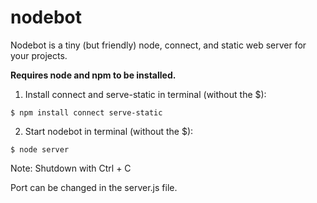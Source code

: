 nodebot
=======

Nodebot is a tiny (but friendly) node, connect, and static web server for your projects.

__Requires node and npm to be installed.__

1. Install connect and serve-static in terminal (without the $):

  ```
  $ npm install connect serve-static
  ```

2. Start nodebot in terminal (without the $):

  ```
  $ node server
  ```

Note: Shutdown with Ctrl + C

Port can be changed in the server.js file.
